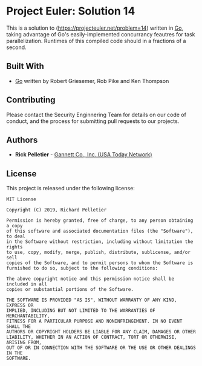 # Project Euler: Solution 14

This is a solution to (https://projecteuler.net/problem=14) written in [Go](https://golang.org/), taking advantage of Go's easily-implemented concurrancy feautres for task parallelization. Runtimes of this compiled code should in a fractions of a second.

## Built With

* [Go](https://golang.org/) written by Robert Griesemer, Rob Pike and Ken Thompson

## Contributing

Please contact the Security Enginnering Team for details on our code of conduct, and the process for submitting pull requests to our projects.

## Authors

* **Rick Pelletier** - [Gannett Co., Inc. (USA Today Network)](https://www.usatoday.com/)

## License

This project is released under the following license:
```
MIT License

Copyright (C) 2019, Richard Pelletier

Permission is hereby granted, free of charge, to any person obtaining a copy
of this software and associated documentation files (the "Software"), to deal
in the Software without restriction, including without limitation the rights
to use, copy, modify, merge, publish, distribute, sublicense, and/or sell
copies of the Software, and to permit persons to whom the Software is
furnished to do so, subject to the following conditions:

The above copyright notice and this permission notice shall be included in all
copies or substantial portions of the Software.

THE SOFTWARE IS PROVIDED "AS IS", WITHOUT WARRANTY OF ANY KIND, EXPRESS OR
IMPLIED, INCLUDING BUT NOT LIMITED TO THE WARRANTIES OF MERCHANTABILITY,
FITNESS FOR A PARTICULAR PURPOSE AND NONINFRINGEMENT. IN NO EVENT SHALL THE
AUTHORS OR COPYRIGHT HOLDERS BE LIABLE FOR ANY CLAIM, DAMAGES OR OTHER
LIABILITY, WHETHER IN AN ACTION OF CONTRACT, TORT OR OTHERWISE, ARISING FROM,
OUT OF OR IN CONNECTION WITH THE SOFTWARE OR THE USE OR OTHER DEALINGS IN THE
SOFTWARE.
```
